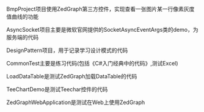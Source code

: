 
BmpProject项目使用ZedGraph第三方控件，实现查看一张图片某一行像素灰度值曲线的功能

AsyncSocket项目主要是微软官网提供的SocketAsyncEventArgs类的demo，为服务端的代码

DesignPattern项目，用于记录学习设计模式的代码

CommonTest主要是练习代码(包括《C#入门经典中的代码》,测试Excel)

LoadDataTable是测试ZedGraph加载DataTable的代码

TeeChartDemo是测试Teechar控件的代码

ZedGraphWebApplication是测试在Web上使用ZedGraph
